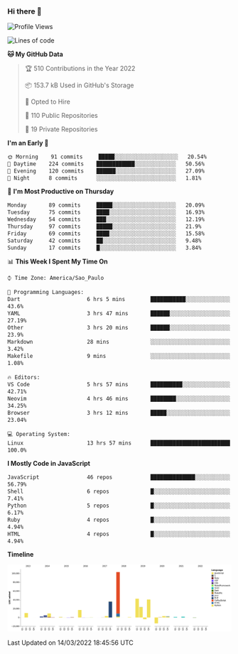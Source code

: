 ### Hi there 👋

<!--START_SECTION:waka-->
![Profile Views](http://img.shields.io/badge/Profile%20Views-0-blue)

![Lines of code](https://img.shields.io/badge/From%20Hello%20World%20I%27ve%20Written-291%20Thousand%20lines%20of%20code-blue)

**🐱 My GitHub Data** 

> 🏆 510 Contributions in the Year 2022
 > 
> 📦 153.7 kB Used in GitHub's Storage 
 > 
> 💼 Opted to Hire
 > 
> 📜 110 Public Repositories 
 > 
> 🔑 19 Private Repositories  
 > 
**I'm an Early 🐤** 

```text
🌞 Morning    91 commits     █████░░░░░░░░░░░░░░░░░░░░   20.54% 
🌆 Daytime    224 commits    ████████████░░░░░░░░░░░░░   50.56% 
🌃 Evening    120 commits    ██████░░░░░░░░░░░░░░░░░░░   27.09% 
🌙 Night      8 commits      ░░░░░░░░░░░░░░░░░░░░░░░░░   1.81%

```
📅 **I'm Most Productive on Thursday** 

```text
Monday       89 commits     █████░░░░░░░░░░░░░░░░░░░░   20.09% 
Tuesday      75 commits     ████░░░░░░░░░░░░░░░░░░░░░   16.93% 
Wednesday    54 commits     ███░░░░░░░░░░░░░░░░░░░░░░   12.19% 
Thursday     97 commits     █████░░░░░░░░░░░░░░░░░░░░   21.9% 
Friday       69 commits     ████░░░░░░░░░░░░░░░░░░░░░   15.58% 
Saturday     42 commits     ██░░░░░░░░░░░░░░░░░░░░░░░   9.48% 
Sunday       17 commits     █░░░░░░░░░░░░░░░░░░░░░░░░   3.84%

```


📊 **This Week I Spent My Time On** 

```text
⌚︎ Time Zone: America/Sao_Paulo

💬 Programming Languages: 
Dart                     6 hrs 5 mins        ███████████░░░░░░░░░░░░░░   43.6% 
YAML                     3 hrs 47 mins       ██████░░░░░░░░░░░░░░░░░░░   27.19% 
Other                    3 hrs 20 mins       ██████░░░░░░░░░░░░░░░░░░░   23.9% 
Markdown                 28 mins             ░░░░░░░░░░░░░░░░░░░░░░░░░   3.42% 
Makefile                 9 mins              ░░░░░░░░░░░░░░░░░░░░░░░░░   1.08%

🔥 Editors: 
VS Code                  5 hrs 57 mins       ██████████░░░░░░░░░░░░░░░   42.71% 
Neovim                   4 hrs 46 mins       ████████░░░░░░░░░░░░░░░░░   34.25% 
Browser                  3 hrs 12 mins       █████░░░░░░░░░░░░░░░░░░░░   23.04%

💻 Operating System: 
Linux                    13 hrs 57 mins      █████████████████████████   100.0%

```

**I Mostly Code in JavaScript** 

```text
JavaScript               46 repos            ██████████████░░░░░░░░░░░   56.79% 
Shell                    6 repos             █░░░░░░░░░░░░░░░░░░░░░░░░   7.41% 
Python                   5 repos             █░░░░░░░░░░░░░░░░░░░░░░░░   6.17% 
Ruby                     4 repos             █░░░░░░░░░░░░░░░░░░░░░░░░   4.94% 
HTML                     4 repos             █░░░░░░░░░░░░░░░░░░░░░░░░   4.94%

```


**Timeline**

![Chart not found](https://raw.githubusercontent.com/jampow/jampow/master/charts/bar_graph.png) 


 Last Updated on 14/03/2022 18:45:56 UTC
<!--END_SECTION:waka-->
